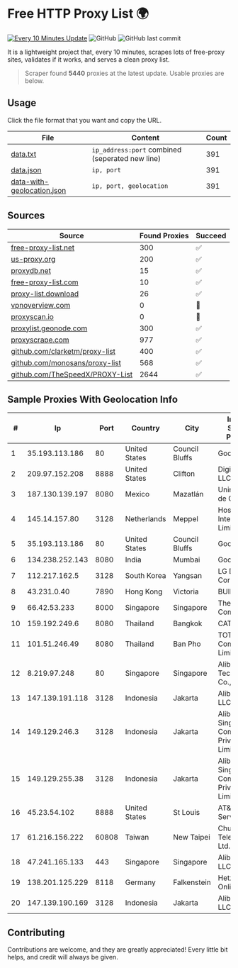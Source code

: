 
# Free HTTP Proxy List 🌍

[![Every 10 Minutes Update](https://github.com/mertguvencli/http-proxy-list/actions/workflows/main.yml/badge.svg?branch=main)](https://github.com/mertguvencli/http-proxy-list/actions/workflows/main.yml)
![GitHub](https://img.shields.io/github/license/mertguvencli/http-proxy-list)
![GitHub last commit](https://img.shields.io/github/last-commit/mertguvencli/http-proxy-list)

It is a lightweight project that, every 10 minutes, scrapes lots of free-proxy sites, validates if it works, and serves a clean proxy list.


> Scraper found **5440** proxies at the latest update. Usable proxies are below.

## Usage

Click the file format that you want and copy the URL.


|File|Content|Count|
|----|-------|-----|
|[data.txt](https://raw.githubusercontent.com/mertguvencli/http-proxy-list/main/proxy-list/data.txt)|`ip_address:port` combined (seperated new line)|391|
|[data.json](https://raw.githubusercontent.com/mertguvencli/http-proxy-list/main/proxy-list/data.json)|`ip, port`|391|
|[data-with-geolocation.json](https://raw.githubusercontent.com/mertguvencli/http-proxy-list/main/proxy-list/data-with-geolocation.json)|`ip, port, geolocation`|391|

## Sources

|Source|Found Proxies|Succeed|
|------|-------------|-------|
|[free-proxy-list.net](https://free-proxy-list.net)|300|✅|
|[us-proxy.org](https://www.us-proxy.org)|200|✅|
|[proxydb.net](http://proxydb.net)|15|✅|
|[free-proxy-list.com](https://free-proxy-list.com/?page=&port=&type%5B%5D=http&type%5B%5D=https&up_time=0&search=Search)|10|✅|
|[proxy-list.download](https://www.proxy-list.download/HTTP)|26|✅|
|[vpnoverview.com](https://vpnoverview.com/privacy/anonymous-browsing/free-proxy-servers)|0|🚫|
|[proxyscan.io](https://www.proxyscan.io)|0|🚫|
|[proxylist.geonode.com](https://proxylist.geonode.com/api/proxy-list?limit=300&page=1&sort_by=lastChecked&sort_type=desc&protocols=http,https)|300|✅|
|[proxyscrape.com](https://api.proxyscrape.com/v2/?request=displayproxies&protocol=http&timeout=10000&country=all&ssl=all&anonymity=all)|977|✅|
|[github.com/clarketm/proxy-list](https://raw.githubusercontent.com/clarketm/proxy-list/master/proxy-list-raw.txt)|400|✅|
|[github.com/monosans/proxy-list](https://raw.githubusercontent.com/monosans/proxy-list/main/proxies/http.txt)|568|✅|
|[github.com/TheSpeedX/PROXY-List](https://raw.githubusercontent.com/TheSpeedX/PROXY-List/master/http.txt)|2644|✅|


## Sample Proxies With Geolocation Info

|#|Ip|Port|Country|City|Internet Service Provider|
|-|--|----|-------|----|-------------------------|
|1|35.193.113.186|80|United States|Council Bluffs|Google LLC|
|2|209.97.152.208|8888|United States|Clifton|DigitalOcean, LLC|
|3|187.130.139.197|8080|Mexico|Mazatlán|Uninet S.A. de C.V.|
|4|145.14.157.80|3128|Netherlands|Meppel|Hostinger International Limited|
|5|35.193.113.186|80|United States|Council Bluffs|Google LLC|
|6|134.238.252.143|8080|India|Mumbai|Google LLC|
|7|112.217.162.5|3128|South Korea|Yangsan|LG DACOM Corporation|
|8|43.231.0.40|7890|Hong Kong|Victoria|BUILDCLOUD|
|9|66.42.53.233|8000|Singapore|Singapore|The Constant Company|
|10|159.192.249.6|8080|Thailand|Bangkok|CAT-BB|
|11|101.51.246.49|8080|Thailand|Ban Pho|TOT Public Company Limited|
|12|8.219.97.248|80|Singapore|Singapore|Alibaba (US) Technology Co., Ltd.|
|13|147.139.191.118|3128|Indonesia|Jakarta|Alibaba.com LLC|
|14|149.129.246.3|3128|Indonesia|Jakarta|Alibaba.com Singapore E-Commerce Private Limited|
|15|149.129.255.38|3128|Indonesia|Jakarta|Alibaba.com Singapore E-Commerce Private Limited|
|16|45.23.54.102|8888|United States|St Louis|AT&T Services, Inc.|
|17|61.216.156.222|60808|Taiwan|New Taipei|Chunghwa Telecom Co., Ltd.|
|18|47.241.165.133|443|Singapore|Singapore|Alibaba.com LLC|
|19|138.201.125.229|8118|Germany|Falkenstein|Hetzner Online GmbH|
|20|147.139.190.169|3128|Indonesia|Jakarta|Alibaba.com LLC|



## Contributing

Contributions are welcome, and they are greatly appreciated! Every
little bit helps, and credit will always be given.

